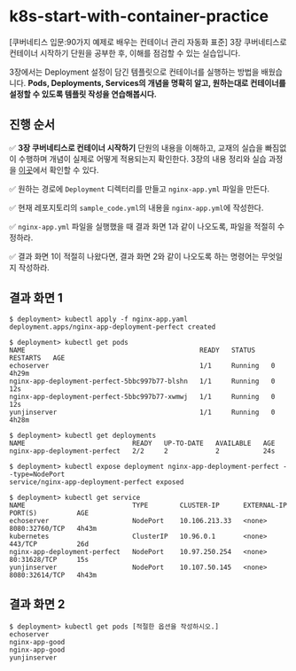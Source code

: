 # k8s-start-with-container-practice
[쿠버네티스 입문:90가지 예제로 배우는 컨테이너 관리 자동화 표준] 3장 쿠버네티스로 컨테이너 시작하기 단원을 공부한 후, 이해를 점검할 수 있는 실습입니다. 

3장에서는 Deployment 설정이 담긴 템플릿으로 컨테이너를 실행하는 방법을 배웠습니다. **Pods, Deployments, Services의 개념을 명확히 알고, 원하는대로 컨테이너를 설정할 수 있도록 템플릿 작성을 연습해봅시다.**

## 진행 순서

✅ **3장 쿠버네티스로 컨테이너 시작하기** 단원의 내용을 이해하고, 교재의 실습을 빠짐없이 수행하며 개념이 실제로 어떻게 적용되는지 확인한다. 3장의 내용 정리와 실습 과정을 [이곳](https://rumoszin.github.io/posts/k8s-container-start/)에서 확인할 수 있다. 

✅ 원하는 경로에 `Deployment` 디렉터리를 만들고 `nginx-app.yml` 파일을 만든다.

✅ 현재 레포지토리의 `sample_code.yml`의 내용을 `nginx-app.yml`에 작성한다.

✅ `nginx-app.yml` 파일을 실행했을 때 결과 화면 1과 같이 나오도록, 파일을 적절히 수정하라.

✅ 결과 화면 1이 적절히 나왔다면, 결과 화면 2와 같이 나오도록 하는 명령어는 무엇일지 작성하라.

## 결과 화면 1

```shell
$ deployment> kubectl apply -f nginx-app.yaml
deployment.apps/nginx-app-deployment-perfect created

$ deployment> kubectl get pods
NAME                                            READY   STATUS    RESTARTS   AGE
echoserver                                      1/1     Running   0          4h29m
nginx-app-deployment-perfect-5bbc997b77-blshn   1/1     Running   0          12s
nginx-app-deployment-perfect-5bbc997b77-xwmwj   1/1     Running   0          12s
yunjinserver                                    1/1     Running   0          4h28m

$ deployment> kubectl get deployments
NAME                           READY   UP-TO-DATE   AVAILABLE   AGE
nginx-app-deployment-perfect   2/2     2            2           24s

$ deployment> kubectl expose deployment nginx-app-deployment-perfect --type=NodePort             
service/nginx-app-deployment-perfect exposed

$ deployment> kubectl get service
NAME                           TYPE        CLUSTER-IP      EXTERNAL-IP   PORT(S)          AGE
echoserver                     NodePort    10.106.213.33   <none>        8080:32760/TCP   4h43m
kubernetes                     ClusterIP   10.96.0.1       <none>        443/TCP          26d
nginx-app-deployment-perfect   NodePort    10.97.250.254   <none>        80:31628/TCP     15s
yunjinserver                   NodePort    10.107.50.145   <none>        8080:32614/TCP   4h43m
```

## 결과 화면 2
```shell
$ deployment> kubectl get pods [적절한 옵션을 작성하시오.]
echoserver 
nginx-app-good 
nginx-app-good 
yunjinserver
```
